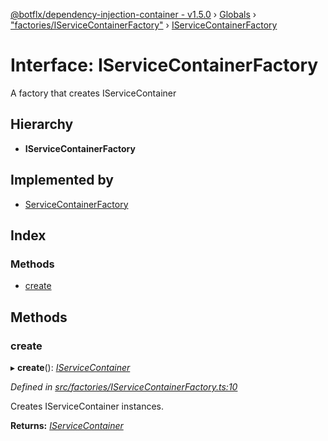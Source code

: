 [@botflx/dependency-injection-container - v1.5.0](../README.md) › [Globals](../globals.md) › ["factories/IServiceContainerFactory"](../modules/_factories_iservicecontainerfactory_.md) › [IServiceContainerFactory](_factories_iservicecontainerfactory_.iservicecontainerfactory.md)

# Interface: IServiceContainerFactory

A factory that creates IServiceContainer

## Hierarchy

* **IServiceContainerFactory**

## Implemented by

* [ServiceContainerFactory](../classes/_factories_servicecontainerfactory_.servicecontainerfactory.md)

## Index

### Methods

* [create](_factories_iservicecontainerfactory_.iservicecontainerfactory.md#create)

## Methods

###  create

▸ **create**(): *[IServiceContainer](_iservicecontainer_.iservicecontainer.md)*

*Defined in [src/factories/IServiceContainerFactory.ts:10](https://github.com/botflux/dependency-injection-container/blob/f4a99c3/src/factories/IServiceContainerFactory.ts#L10)*

Creates IServiceContainer instances.

**Returns:** *[IServiceContainer](_iservicecontainer_.iservicecontainer.md)*
